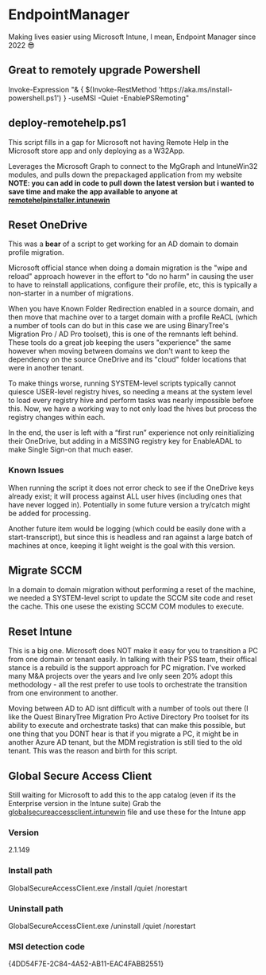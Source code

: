 # EndpointManager
Making lives easier using Microsoft Intune, I mean, Endpoint Manager since 2022 😎
<html>
<h2>Great to remotely upgrade Powershell</h2>
Invoke-Expression "& { $(Invoke-RestMethod 'https://aka.ms/install-powershell.ps1') } -useMSI -Quiet -EnablePSRemoting"
<h2>deploy-remotehelp.ps1</h2>
<p>This script fills in a gap for Microsoft not having Remote Help in the Microsoft store app and only deploying as a W32App.</p>  
<p>Leverages the Microsoft Graph to connect to the MgGraph and IntuneWin32 modules, and pulls down the prepackaged application from my website <b>NOTE: you can add in code to pull down the latest version but i wanted to save time and make the app available to anyone at <a href="https://memphistech.net/tools/remotehelpinstaller.intunewin">remotehelpinstaller.intunewin</a></b></p>
<h2>Reset OneDrive</h2>
<p>This was a <b>bear</b> of a script to get working for an AD domain to domain profile migration.</p>
<p>Microsoft official stance when doing a domain migration is the "wipe and reload" approach however in the effort to "do no harm" in causing the user to have to reinstall applications, configure their profile, etc, this is typically a non-starter in a number of migrations.</p>
<p>When you have Known Folder Redirection enabled in a source domain, and then move that machine over to a target domain with a profile ReACL (which a number of tools can do but in this case we are using BinaryTree's Migration Pro / AD Pro toolset), this is one of the remnants left behind. These tools do a great job keeping the users "experience" the same however when moving between domains we don't want to keep the dependency on the source OneDrive and its "cloud" folder locations that were in another tenant.</p>
<p>To make things worse, running SYSTEM-level scripts typically cannot quiesce USER-level registry hives, so needing a means at the system level to load every registry hive and perform tasks was nearly impossible before this. Now, we have a working way to not only load the hives but process the registry changes within each.</p>
<p>In the end, the user is left with a “first run” experience not only reinitializing their OneDrive, but adding in a MISSING registry key for EnableADAL to make Single Sign-on that much easer.</p>
<h3> Known Issues </h3>
<p> When running the script it does not error check to see if the OneDrive keys already exist; it will process against ALL user hives (including ones that have never logged in). Potentially in some future version a try/catch might be added for processing.</p>
<p>Another future item would be logging (which could be easily done with a start-transcript), but since this is headless and ran against a large batch of machines at once, keeping it light weight is the goal with this version.</p>

<h2>Migrate SCCM</h2>
<p>In a domain to domain migration without performing a reset of the machine, we needed a SYSTEM-level script to update the SCCM site code and reset the cache. This one usese the existing SCCM COM modules to execute.</p>

<h2>Reset Intune</h2>
<p>This is a big one. Microsoft does NOT make it easy for you to transition a PC from one domain or tenant easily. In talking with their PSS team, their offical stance is a rebuild is the support approach for PC migration. I've worked many M&A projects over the years and Ive only seen 20% adopt this methodology - all the rest prefer to use tools to orchestrate the transition from one environment to another. </p>
<p>Moving between AD to AD isnt difficult with a number of tools out there (I like the Quest BinaryTree Migration Pro Active Directory Pro toolset for its ability to execute and orchestrate tasks) that can make this possible, but one thing that you DONT hear is that if you migrate a PC, it might be in another Azure AD tenant, but the MDM registration is still tied to the old tenant. This was the reason and birth for this script.</p>
<h2>Global Secure Access Client</h2>
Still waiting for Microsoft to add this to the app catalog (even if its the Enterprise version in the Intune suite)
Grab the <a href="https://memphistech.net/tools/globalsecureaccessclient.intunewin">globalsecureaccessclient.intunewin</a> file and use these for the Intune app
<h3>Version</h3>
2.1.149
<h3>Install path</h3>
GlobalSecureAccessClient.exe /install /quiet /norestart
<h3>Uninstall path</h3>
GlobalSecureAccessClient.exe /uninstall /quiet /norestart
<h3>MSI detection code</h3>
{4DD54F7E-2C84-4A52-AB11-EAC4FABB2551} 
</html>
